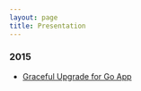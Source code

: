 ```yaml
---
layout: page
title: Presentation
---
```


### 2015

- [Graceful Upgrade for Go App](http://go-talks.appspot.com/github.com/yyoshiki41/go-graceful-upgrade/main.slide)
